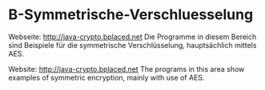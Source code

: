 # B-Symmetrische-Verschluesselung

Webseite: http://java-crypto.bplaced.net
Die Programme in diesem Bereich sind Beispiele für die symmetrische Verschlüsselung, hauptsächlich mittels AES.

Website: http://java-crypto.bplaced.net
The programs in this area show examples of symmetric encryption, mainly with use of AES.
